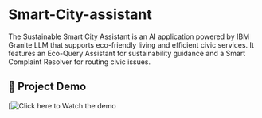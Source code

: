 # Smart-City-assistant
The Sustainable Smart City Assistant is an AI application powered by IBM Granite LLM that supports eco-friendly living and efficient civic services. It features an Eco-Query Assistant for sustainability guidance and a Smart Complaint Resolver for routing civic issues.
## 🎥 Project Demo

[![Click here to Watch the demo](https://drive.google.com/file/d/1scyNoWgTkeyEbcVEuQlsX9hkVS_VZaKs/view?usp=drive_link)

